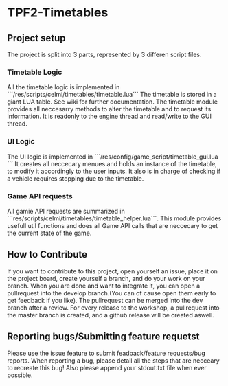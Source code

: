 # TPF2-Timetables
## Project setup
The project is split into 3 parts, represented by 3 differen script files.
### Timetable Logic
All the timetable logic is implemented in ´´´/res/scripts/celmi/timetables/timetable.lua´´´
The timetable is stored in a giant LUA table. See wiki for further documentation.
The timetable module provides all neccesarry methods to alter the timetable and to request its information.
It is readonly to the engine thread and read/write to the GUI thread.
### UI Logic
The UI logic is implemented in ´´´/res/config/game_script/timetable_gui.lua´´´
It creates all neccecary menues and holds an instance of the timetable, to modify it accordingly to the user inputs.
It also is in charge of checking if a vehicle requires stopping due to the timetable.
### Game API requests
All gamie API requests are summarized in ´´´res/scripts/celmi/timetables/timetable_helper.lua´´´.
This module provides usefull util functions and does all Game API calls that are neccecary to get the current state of the game.
## How to Contribute
If you want to contribute to this project, open yourself an issue, place it on the project board, create yourself a branch, and do your work on your branch.
When you are done and want to integrate it, you can open a pullrequest into the develop branch.(You can of cause open them early to get feedback if you like).
The pullrequest can be merged into the dev branch after a review.
For every release to the workshop, a pullrequest into the master branch is created, and a github release will be created aswell.
## Reporting bugs/Submitting feature requetst
Please use the issue feature to submit feadback/feature requests/bug reports.
When reporting a bug, please detail all the steps that are necceary to recreate this bug! Also please append your stdout.txt file when ever possible. 
